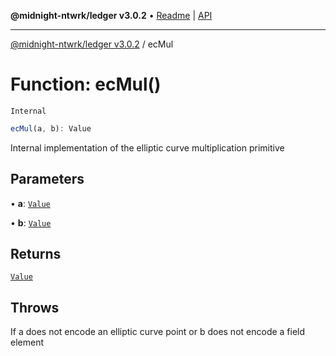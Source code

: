 **@midnight-ntwrk/ledger v3.0.2** • [Readme](../README.md) \| [API](../globals.md)

***

[@midnight-ntwrk/ledger v3.0.2](../README.md) / ecMul

# Function: ecMul()

`Internal`

```ts
ecMul(a, b): Value
```

Internal implementation of the elliptic curve multiplication primitive

## Parameters

• **a**: [`Value`](../type-aliases/Value.md)

• **b**: [`Value`](../type-aliases/Value.md)

## Returns

[`Value`](../type-aliases/Value.md)

## Throws

If a does not encode an elliptic curve point or b
does not encode a field element
